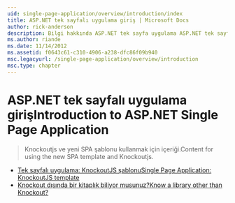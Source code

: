 ```yaml
---
uid: single-page-application/overview/introduction/index
title: ASP.NET tek sayfalı uygulama giriş | Microsoft Docs
author: rick-anderson
description: Bilgi hakkında ASP.NET tek sayfa uygulama ASP.NET tek sayfa uygulama (SPA) önemli istemci-tarafı Etkileşi dahil olan uygulamalar geliştirmenize yardımcı olan...
ms.author: riande
ms.date: 11/14/2012
ms.assetid: f0643c61-c310-4906-a238-dfc86f09b940
msc.legacyurl: /single-page-application/overview/introduction
msc.type: chapter
---
```

<a name="introduction-to-aspnet-single-page-application"></a><span data-ttu-id="aca6e-103">ASP.NET tek sayfalı uygulama giriş</span><span class="sxs-lookup"><span data-stu-id="aca6e-103">Introduction to ASP.NET Single Page Application</span></span>
====================
> <span data-ttu-id="aca6e-104">Knockoutjs ve yeni SPA şablonu kullanmak için içeriği.</span><span class="sxs-lookup"><span data-stu-id="aca6e-104">Content for using the new SPA template and Knockoutjs.</span></span>


- [<span data-ttu-id="aca6e-105">Tek sayfalı uygulama: KnockoutJS şablonu</span><span class="sxs-lookup"><span data-stu-id="aca6e-105">Single Page Application: KnockoutJS template</span></span>](knockoutjs-template.md)
- [<span data-ttu-id="aca6e-106">Knockout dışında bir kitaplık biliyor musunuz?</span><span class="sxs-lookup"><span data-stu-id="aca6e-106">Know a library other than Knockout?</span></span>](other-libraries.md)
